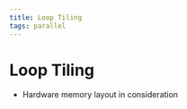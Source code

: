 ```yaml
---
title: Loop Tiling
tags: parallel
---
```


# Loop Tiling
- Hardware memory layout in consideration








